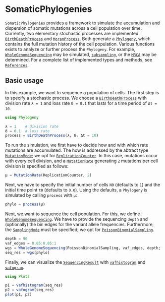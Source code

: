 # SomaticPhylogenies

`SomaticPhylogenies` provides a framework to simulate the accumulation and dispersion of somatic mutations across a cell population over time.
Currently, two elementary stochastic processes are implemented: [`BirthDeathProcess`](@ref) and [`MoranProcess`](@ref).
Both generate a [`Phylogeny`](@ref), which contains the full mutation history of the cell population.
Various functions exists to analyze or further process the `Phylogeny`.
For example, [`WholeGenomeSequencing`](@ref) may be simulated, [`subsampling`](@ref), or the [`MRCA`](@ref) may be determined.
For a complete list of implemented types and methods, see [`References`](@ref).

## Basic usage

In this example, we want to sequence a population of cells.
The first step is to specify a stochastic process.
We choose a [`BirthDeathProcess`](@ref) with division rate `λ = 1` and loss rate `δ = 0.1` that lasts for a time period of `Δt = 10`.

```julia
using Phylogeny

λ = 1    # division rate
δ = 0.1  # loss rate
process = BirthDeathProcess(λ, δ; Δt = 10)
```

To run the simulation, we first have to decide how and with which rate mutations are accumulated.
The how is addressed by the abtract type [`MutationMode`](@ref); we opt for [`ReplicationCounter`](@ref).
In this case, mutations occur with every cell division, and a [`MutationRate`](@ref) generating `2` mutations per cell division is specified as follows:

```julia
μ = MutationRate(ReplicationCounter, 2)
```

Next, we have to specify the initial number of cells `N0` (defaults to `1`) and the initial time point `t0` (defaults to `0.0`).
Using the defaults, a `Phylogeny` is simulated by calling `process` with `μ`:

```julia
phylo = process(μ)
```

Next, we want to sequence the cell population.
For this, we define [`WholeGenomeSequencing`](@ref).
We have to provide the sequencing `depth` and (optionally) the bin edges for the variant allele frequencies.
Furthermore, the [`SamplingMode`](@ref) must be specified; we opt for [`PoissonBinomialSampling`](@ref).

```julia
depth = 90
vaf_edges = 0.05:0.05:1
wgs = WholeGenomeSequencing(PoissonBinomialSampling, vaf_edges, depth; read_min=3)
seq_res = wgs(phylo)
```

Finally, we can visualize the [`SequencingResult`](@ref) with [`vafhistogram`](@ref) and [`vafogram`](@ref).

```julia
using Plots

p1 = vafhistogram(seq_res)
p2 = vafogram(seq_res)
plot(p1, p2)
```